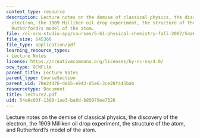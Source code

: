```yaml
---
content_type: resource
description: Lecture notes on the demise of classical physics, the discovery of the
  electron, the 1909 Milliken oil drop experiment, the structure of the atom, and
  Rutherford?s model of the atom.
file: /ol-ocw-studio-app/courses/5-61-physical-chemistry-fall-2007/54e6c03f13801ae3ba8db85079ee7326_lecture2.pdf
file_size: 645360
file_type: application/pdf
learning_resource_types:
- Lecture Notes
license: https://creativecommons.org/licenses/by-nc-sa/4.0/
ocw_type: OCWFile
parent_title: Lecture Notes
parent_type: CourseSection
parent_uid: 70e24d76-de15-e943-d5e6-3ce28f445bab
resourcetype: Document
title: lecture2.pdf
uid: 54e6c03f-1380-1ae3-ba8d-b85079ee7326
---
```

Lecture notes on the demise of classical physics, the discovery of the electron, the 1909 Milliken oil drop experiment, the structure of the atom, and Rutherford?s model of the atom.